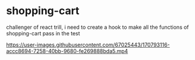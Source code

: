 # shopping-cart
challenger of react trill, i need to create a hook to make all the functions of shopping-cart pass in the test  


https://user-images.githubusercontent.com/67025443/170793116-accc8694-7258-40bb-9680-fe269888bda5.mp4

